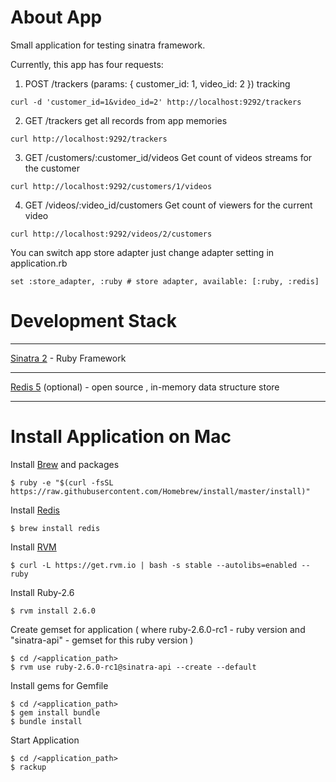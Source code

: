 # About App
Small application for testing sinatra framework.

Currently, this app has four requests:
1) POST /trackers (params: { customer_id: 1, video_id: 2 }) 
tracking
```
curl -d 'customer_id=1&video_id=2' http://localhost:9292/trackers
```
2) GET /trackers 
get all records from app memories
```
curl http://localhost:9292/trackers
```
3) GET /customers/:customer_id/videos
Get count of videos streams for the customer
```
curl http://localhost:9292/customers/1/videos
```
4)  GET /videos/:video_id/customers
Get count of viewers for the current video
```
curl http://localhost:9292/videos/2/customers
```

You can switch app store adapter just change adapter setting in application.rb
```
set :store_adapter, :ruby # store adapter, available: [:ruby, :redis]
```

# Development Stack
___
[Sinatra 2](http://sinatrarb.com/) - Ruby Framework
___
[Redis 5](https://redis.io/) (optional) - open source , in-memory data structure store
___


# Install Application on Mac

Install [Brew](http://brew.sh/) and packages

```
$ ruby -e "$(curl -fsSL https://raw.githubusercontent.com/Homebrew/install/master/install)"
```

Install [Redis](https://redis.io/)

```
$ brew install redis
```

Install [RVM](https://github.com/rvm/rvm)

```
$ curl -L https://get.rvm.io | bash -s stable --autolibs=enabled --ruby
```

Install Ruby-2.6

```
$ rvm install 2.6.0
```

Create gemset for application ( where ruby-2.6.0-rc1 - ruby version and "sinatra-api" - gemset for this ruby version )

```
$ cd /<application_path>
$ rvm use ruby-2.6.0-rc1@sinatra-api --create --default
```

Install gems for Gemfile

```
$ cd /<application_path>
$ gem install bundle
$ bundle install
```

Start Application

```
$ cd /<application_path>
$ rackup
```
